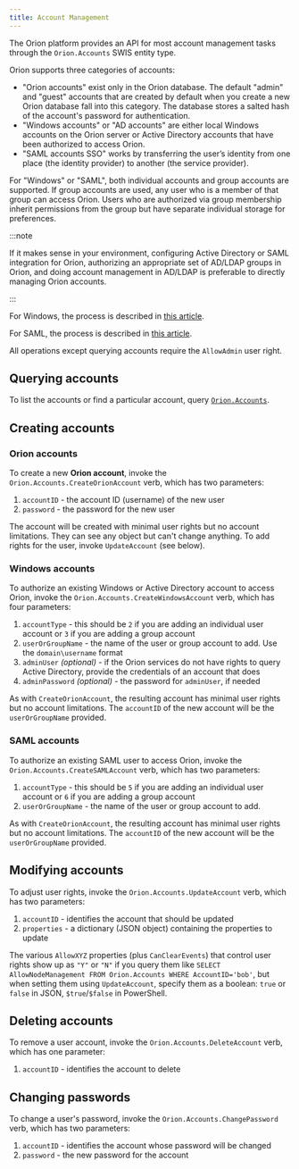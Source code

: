 ```yaml
---
title: Account Management
---
```


The Orion platform provides an API for most account management tasks through the `Orion.Accounts` SWIS entity type.

Orion supports three categories of accounts:

* "Orion accounts" exist only in the Orion database.
The default "admin" and "guest" accounts that are created by default when you create a new Orion database fall into this category.
The database stores a salted hash of the account's password for authentication.
* "Windows accounts" or "AD accounts" are either local Windows accounts on the Orion server or Active Directory accounts that have been authorized to access Orion.
* "SAML accounts SSO" works by transferring the user’s identity from one place (the identity provider) to another (the service provider).

For "Windows" or "SAML", both individual accounts and group accounts are supported.
If group accounts are used, any user who is a member of that group can access Orion.
Users who are authorized via group membership inherit permissions from the group but have separate individual storage for preferences.

:::note

If it makes sense in your environment, configuring Active Directory or SAML integration for Orion, authorizing an appropriate set of AD/LDAP groups in Orion, and doing account management in AD/LDAP is preferable to directly managing Orion accounts.

:::

For Windows, the process is described in [this article](https://support.solarwinds.com/Success_Center/Network_Performance_Monitor_(NPM)/Network_Performance_Monitor_Getting_Started_Guide/060_User_accounts/030_Use_Active_Directory_credentials_for_users).

For SAML, the process is described in [this article](https://documentation.solarwinds.com/en/Success_Center/orionplatform/Content/core-users-SAML-authentication.htm).

All operations except querying accounts require the `AllowAdmin` user right.

## Querying accounts

To list the accounts or find a particular account, query [`Orion.Accounts`](http://solarwinds.github.io/OrionSDK/schema/Orion.Accounts.html).

## Creating accounts

### Orion accounts

To create a new **Orion account**, invoke the `Orion.Accounts.CreateOrionAccount` verb, which has two parameters:

1. `accountID` - the account ID (username) of the new user
2. `password` - the password for the new user

The account will be created with minimal user rights but no account limitations.
They can see any object but can't change anything.
To add rights for the user, invoke `UpdateAccount` (see below).

### Windows accounts

To authorize an existing Windows or Active Directory account to access Orion, invoke the `Orion.Accounts.CreateWindowsAccount` verb, which has four parameters:

1. `accountType` - this should be `2` if you are adding an individual user account or `3` if you are adding a group account
2. `userOrGroupName` - the name of the user or group account to add. Use the `domain\username` format
3. `adminUser` _(optional)_ - if the Orion services do not have rights to query Active Directory, provide the credentials of an account that does
4. `adminPassword` _(optional)_ - the password for `adminUser`, if needed

As with `CreateOrionAccount`, the resulting account has minimal user rights but no account limitations.
The `accountID` of the new account will be the `userOrGroupName` provided.

### SAML accounts

To authorize an existing SAML user to access Orion, invoke the `Orion.Accounts.CreateSAMLAccount` verb, which has two parameters:

1. `accountType` - this should be `5` if you are adding an individual user account or `6` if you are adding a group account
2. `userOrGroupName` - the name of the user or group account to add.

As with `CreateOrionAccount`, the resulting account has minimal user rights but no account limitations.
The `accountID` of the new account will be the `userOrGroupName` provided.

## Modifying accounts

To adjust user rights, invoke the `Orion.Accounts.UpdateAccount` verb, which has two parameters:

1. `accountID` - identifies the account that should be updated
2. `properties` - a dictionary (JSON object) containing the properties to update

The various `AllowXYZ` properties (plus `CanClearEvents`) that control user rights show up as `"Y"` or `"N"` if you query them like `SELECT AllowNodeManagement FROM Orion.Accounts WHERE AccountID='bob'`, but when setting them using `UpdateAccount`, specify them as a boolean: `true` or `false` in JSON, `$true`/`$false` in PowerShell.

## Deleting accounts

To remove a user account, invoke the `Orion.Accounts.DeleteAccount` verb, which has one parameter:

1. `accountID` - identifies the account to delete

## Changing passwords

To change a user's password, invoke the `Orion.Accounts.ChangePassword` verb, which has two parameters:

1. `accountID` - identifies the account whose password will be changed
2. `password` - the new password for the account
